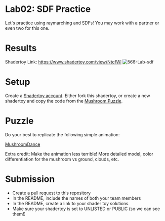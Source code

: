 # Lab02: SDF Practice

Let's practice using raymarching and SDFs! You may work with a partner or even two for this one.
# Results
Shadertoy Link: https://www.shadertoy.com/view/NtcfWl
![566-Lab-sdf](https://user-images.githubusercontent.com/33616958/191553086-1a75b91f-fe31-4116-a455-bf0bbb9a346c.gif)

# Setup 

Create a [Shadertoy account](https://www.shadertoy.com/). Either fork this shadertoy, or create a new shadertoy and copy the code from the [Mushroom Puzzle](https://www.shadertoy.com/view/sstSz2).

# Puzzle

Do your best to replicate the following simple animation:

[MushroomDance](https://user-images.githubusercontent.com/1758825/191526163-207a6e37-5bb1-4aa3-a7bb-4d33d50f056b.mp4)

Extra credit:
Make the animation less terrible! More detailed model, color differentiation for the mushroom vs ground, clouds, etc.

# Submission
- Create a pull request to this repository
- In the README, include the names of both your team members
- In the README, create a link to your shader toy solutions
- Make sure your shadertoy is set to UNLISTED or PUBLIC (so we can see them!)

